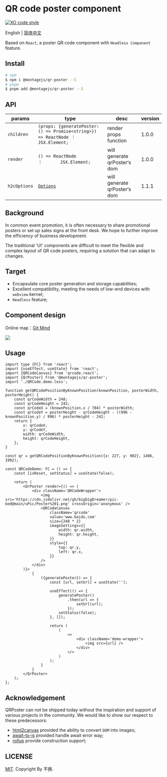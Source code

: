 # QR code poster component

[![XO code style](https://shields.io/badge/code_style-5ed9c7?logo=xo&labelColor=gray)](https://github.com/xojs/xo)

English | [简体中文](./README.ZH.md)

Based on `React`, a poster QR code component with `Headless Component` feature.

## Install

```bash
# npm
$ npm i @montagejs/qr-poster --S
# pnpm
$ pnpm add @montagejs/qr-poster --S
```

## API

| params | type                                                                                     | desc                         | version |
|--------|------------------------------------------------------------------------------------------|------------------------------|---------|
| `children` | `(props: {generatePoster: () => Promise<string>}) => ReactNode ｜ JSX.Element;`           | render props function        | 1.0.0   |
| `render` | `() => ReactNode                                                   ｜       JSX.Element;` | will generate qrPoster‘s dom | 1.0.0   |
| `h2cOptions` | [`Options`](https://html2canvas.hertzen.com/configuration)                                                                                     | will generate qrPoster‘s dom | 1.1.1   |

## Background

In common event promotion, it is often necessary to share promotional posters or set up sales signs at the front desk. We hope to further improve the efficiency of business development.

The traditional 'UI' components are difficult to meet the flexible and complex layout of QR code posters, requiring a solution that can adapt to changes.

## Target

- Encapsulate core poster generation and storage capabilities;
- Excellent compatibility, meeting the needs of low-end devices with `webview` kernel;
- `Headless` feature;

## Component design

Online map：[Git Mind](https://gitmind.cn/app/docs/mqn5rh6w)

![](https://cdn.jsdelivr.net/gh/bigbigDreamer/pic-bed@main/uPic/75TdbH.png)

## Usage

```tsx
import type {FC} from 'react';
import {useEffect, useState} from 'react';
import {QRCodeCanvas} from 'qrcode.react';
import {QrPoster} from '@montagejs/qr-poster';
import './QRCode.demo.less';

function getQRCodePositionByKnownPosition(knownPosition, posterWidth, posterHeight) {
	const qrCodeWidth = 248;
	const qrCodeHeight = 242;
	const qrCodeX = (knownPosition.x / 704) * posterWidth;
	const qrCodeY = posterHeight - qrCodeHeight - ((996 - knownPosition.y) / 996) * posterHeight - 242;
	return {
		x: qrCodeX,
		y: qrCodeY,
		width: qrCodeWidth,
		height: qrCodeHeight,
	};
}

const qr = getQRCodePositionByKnownPosition({x: 227, y: 902}, 1406, 1992);

const QRCodeDemo: FC = () => {
	const [isReset, setStatus] = useState(false);

	return (
		<QrPoster render={() => (
			<div className='QRCodeWrapper'>
				<img src='https://cdn.jsdelivr.net/gh/bigbigDreamer/pic-bed@main/uPic/Poster%201.png' crossOrigin='anonymous' />
				<QRCodeCanvas
					className='qrcode'
					value='www.baidu.com'
					size={248 * 2}
					imageSettings={{
						width: qr.width,
						height: qr.height,
					}}
					style={{
						top: qr.y,
						left: qr.x,
					}}
				/>
			</div>
		)}>
			{
				({generatePoster}) => {
					const [url, setUrl] = useState('');

					useEffect(() => {
						generatePoster()
							.then(url => {
								setUrl(url);
							});
						setStatus(false);
					}, []);

					return (
						(
							<>
								<div className='demo-wrapper'>
                                    <img src={url} />
								</div>
							</>
						)
					);
				}
			}
		</QrPoster>
	);
};

```

## Acknowledgement

QRPoster can not be shipped today without the inspiration and support of various projects in the community. We would like to show our respect to these predecessors:

- [html2canvas](https://html2canvas.hertzen.com/) provided the ability to convert `DOM` into images;
- [await-to-js](https://github.com/scopsy/await-to-js/blob/master/src/await-to-js.ts) provided handle await error way;
- [rollup](https://cn.rollupjs.org/) provide construction support;

## LICENSE

[MIT](./LICENSE). Copyright By 不换.
